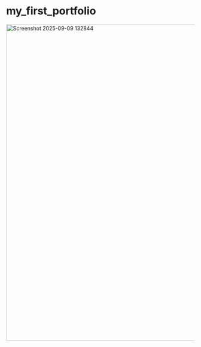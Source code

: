 ﻿# my_first_portfolio


<img width="1888" height="848" alt="Screenshot 2025-09-09 132844" src="https://github.com/user-attachments/assets/77204e9a-c9f6-47f5-be77-7d21843fbb37" />

